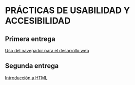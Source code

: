 # PRÁCTICAS DE USABILIDAD Y ACCESIBILIDAD

## Primera entrega

[Uso del navegador para el desarrollo web](1.Uso_del_navegador_para_el_desarrollo_web)

## Segunda entrega

[Introducción a HTML](2.Introduccion_a_HTML)
